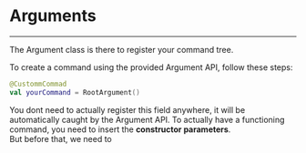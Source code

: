 # Arguments

---

The Argument class is there to register your command tree.

To create a command using the provided Argument API,
follow these steps:

```kotlin
@CustommCommad
val yourCommand = RootArgument()
```
You dont need to actually register this field anywhere,
it will be automatically caught by the Argument API.
To actually have a functioning command, you need to insert
the **constructor parameters**.
<br>
But before that, we need to 